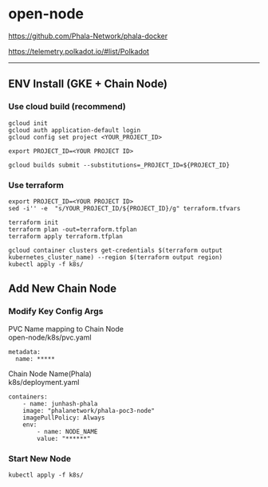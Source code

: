# open-node
https://github.com/Phala-Network/phala-docker     

https://telemetry.polkadot.io/#list/Polkadot

---
## ENV Install (GKE + Chain Node)
### Use cloud build (recommend)
```
gcloud init
gcloud auth application-default login
gcloud config set project <YOUR_PROJECT_ID>

export PROJECT_ID=<YOUR PROJECT ID>

gcloud builds submit --substitutions=_PROJECT_ID=${PROJECT_ID}
```

### Use terraform
```
export PROJECT_ID=<YOUR PROJECT ID>
sed -i'' -e  "s/YOUR_PROJECT_ID/${PROJECT_ID}/g" terraform.tfvars

terraform init
terraform plan -out=terraform.tfplan
terraform apply terraform.tfplan

gcloud container clusters get-credentials $(terraform output kubernetes_cluster_name) --region $(terraform output region)
kubectl apply -f k8s/
```
## Add New Chain Node
### Modify Key Config Args
PVC Name mapping to Chain Node  
open-node/k8s/pvc.yaml
```
metadata:
  name: *****
```
Chain Node Name(Phala)   
k8s/deployment.yaml
```
containers:
    - name: junhash-phala
    image: "phalanetwork/phala-poc3-node"
    imagePullPolicy: Always
    env:
        - name: NODE_NAME
        value: "******"
```
### Start New Node
```
kubectl apply -f k8s/
```
